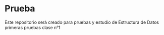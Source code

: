 # Prueba
Este repositorio será creado para pruebas y estudio de Estructura de Datos
primeras pruebas clase n°1
